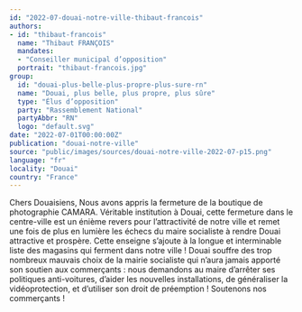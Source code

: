 ```yaml
---
id: "2022-07-douai-notre-ville-thibaut-francois"
authors:
- id: "thibaut-francois"
  name: "Thibaut FRANÇOIS"
  mandates: 
  - "Conseiller municipal d’opposition"
  portrait: "thibaut-francois.jpg"
group:
  id: "douai-plus-belle-plus-propre-plus-sure-rn"
  name: "Douai, plus belle, plus propre, plus sûre"
  type: "Élus d’opposition"
  party: "Rassemblement National"
  partyAbbr: "RN"
  logo: "default.svg"
date: "2022-07-01T00:00:00Z"
publication: "douai-notre-ville"
source: "public/images/sources/douai-notre-ville-2022-07-p15.png"
language: "fr"
locality: "Douai"
country: "France"
---
```


Chers Douaisiens,
Nous avons appris la fermeture de la boutique de photographie CAMARA. Véritable institution à Douai, cette fermeture dans le centre-ville est un énième revers pour l’attractivité de notre ville et remet une fois de plus en lumière les échecs du maire socialiste à rendre Douai attractive et prospère. Cette enseigne s’ajoute à la longue et interminable liste des magasins qui ferment dans notre ville ! Douai souffre des trop nombreux mauvais choix de la mairie socialiste qui n’aura jamais apporté son soutien aux commerçants : nous demandons au maire d’arrêter ses politiques anti-voitures, d’aider les nouvelles installations, de généraliser la vidéoprotection, et d’utiliser son droit de préemption ! Soutenons nos commerçants !

